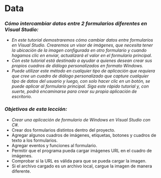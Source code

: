 # Data

### _Cómo intercambiar datos entre 2 formularios diferentes en Visual Studio:_

- _En este tutorial demostraremos cómo cambiar datos entre formularios en Visual Studio. Crearemos un visor de imágenes, que necesita tener la ubicación de la imagen configurada en otro formulario y cuando hagamos clic en enviar, actualizará el valor en el formulario principal._
- _Con este tutorial está destinado a ayudar a quienes desean crear sus propios cuadros de diálogo personalizados en formato Windows._
- _Puede utilizar este método en cualquier tipo de aplicación que requiera que cree un cuadro de diálogo personalizado que capture cualquier tipo de datos del usuario y luego, con solo hacer clic en un botón, se puede aplicar al formulario principal. Siga este rápido tutorial y, con suerte, podrá encaminarse para crear su propia aplicación de escritorio._

### _Objetivos de esta lección:_

- _Crear una aplicación de formulario de Windows en Visual Studio con C#._
- Crear dos formularios distintos dentro del proyecto.
- Agregar algunos cuadros de imágenes, etiquetas, botones y cuadros de texto a los formularios.
- Agregar eventos y funciones al formulario.
- Permitir que el programa pueda cargar imágenes URL en el cuadro de imágenes.
- Comprobar si la URL es válida para que se pueda cargar la imagen.
- Si el archivo cargado es un archivo local, cargue la imagen de manera diferente.
